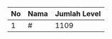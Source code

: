 | No | Nama            | Jumlah Level |
|----|-----------------|--------------|
| 1  | #    |    1109        |

